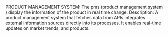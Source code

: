 
PRODUCT MANAGEMENT SYSTEM:
The pms (product management system ) display the information of the product in real time change.
Description:
A product management system that fetches data from APIs integrates external information sources directly into its processes. 
It enables real-time updates on market trends, and products.

